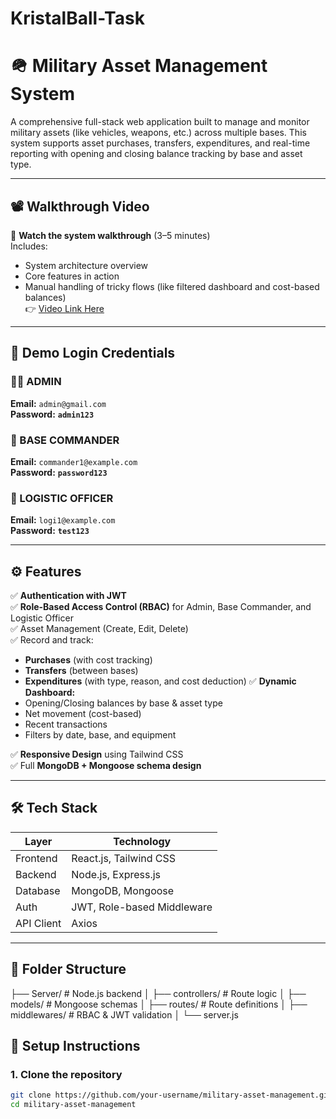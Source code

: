 # KristalBall-Task
# 🪖 Military Asset Management System

A comprehensive full-stack web application built to manage and monitor military assets (like vehicles, weapons, etc.) across multiple bases. This system supports asset purchases, transfers, expenditures, and real-time reporting with opening and closing balance tracking by base and asset type.

---

## 📽️ Walkthrough Video

🎥 **Watch the system walkthrough** (3–5 minutes)  
Includes:  
- System architecture overview  
- Core features in action  
- Manual handling of tricky flows (like filtered dashboard and cost-based balances)  
👉 [Video Link Here](#)

---

## 🔐 Demo Login Credentials

### 👨‍✈️ ADMIN  
**Email:** `admin@gmail.com`  
**Password:** **`admin123`**

### 🧭 BASE COMMANDER  
**Email:** `commander1@example.com`  
**Password:** **`password123`**

### 🧰 LOGISTIC OFFICER  
**Email:** `logi1@example.com`  
**Password:** **`test123`**

---

## ⚙️ Features

✅ **Authentication with JWT**  
✅ **Role-Based Access Control (RBAC)** for Admin, Base Commander, and Logistic Officer  
✅ Asset Management (Create, Edit, Delete)  
✅ Record and track:
- **Purchases** (with cost tracking)
- **Transfers** (between bases)
- **Expenditures** (with type, reason, and cost deduction)
✅ **Dynamic Dashboard:**
- Opening/Closing balances by base & asset type
- Net movement (cost-based)
- Recent transactions
- Filters by date, base, and equipment

✅ **Responsive Design** using Tailwind CSS  
✅ Full **MongoDB + Mongoose schema design**

---

## 🛠️ Tech Stack

| Layer       | Technology                  |
|------------|------------------------------|
| Frontend   | React.js, Tailwind CSS        |
| Backend    | Node.js, Express.js           |
| Database   | MongoDB, Mongoose             |
| Auth       | JWT, Role-based Middleware    |
| API Client | Axios                         |

---

## 📁 Folder Structure
├── Server/ # Node.js backend
│ ├── controllers/ # Route logic
│ ├── models/ # Mongoose schemas
│ ├── routes/ # Route definitions
│ ├── middlewares/ # RBAC & JWT validation
│ └── server.js

## 🚀 Setup Instructions

### 1. Clone the repository

```bash
git clone https://github.com/your-username/military-asset-management.git
cd military-asset-management

